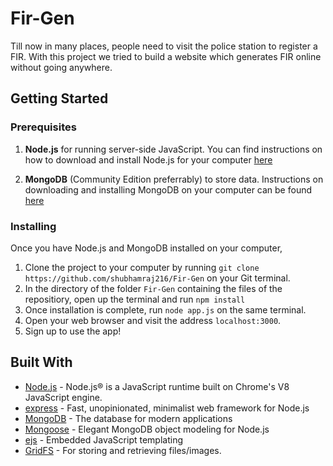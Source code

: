 # Fir-Gen

Till now in many places, people need to visit the police station to register a FIR. With this project we tried to build a website which generates FIR online without going anywhere.

## Getting Started

### Prerequisites

1. **Node.js** for running server-side JavaScript. You can find instructions on how to download and install Node.js for your computer [here](https://nodejs.org/en/download/)

2. **MongoDB** (Community Edition preferrably) to store data. Instructions on downloading and installing MongoDB on your computer can be found [here](https://docs.mongodb.com/manual/installation/)

### Installing

Once you have Node.js and MongoDB installed on your computer,

1. Clone the project to your computer by running `git clone https://github.com/shubhamraj216/Fir-Gen` on your Git terminal.
2. In the directory of the folder `Fir-Gen` containing the files of the repositiory, open up the terminal and run `npm install`
3. Once installation is complete, run `node app.js` on the same terminal.
4. Open your web browser and visit the address `localhost:3000`.
5. Sign up to use the app!

## Built With

- [Node.js](https://nodejs.org) - Node.js® is a JavaScript runtime built on Chrome's V8 JavaScript engine.
- [express](https://expressjs.com//) - Fast, unopinionated, minimalist web framework for Node.js
- [MongoDB](https://www.mongodb.com/) - The database for
  modern applications
- [Mongoose](https://mongoosejs.com/) - Elegant MongoDB object modeling for Node.js
- [ejs](https://ejs.co/) - Embedded JavaScript templating
- [GridFS](https://docs.mongodb.com/manual/core/gridfs/) - For storing and retrieving files/images.
